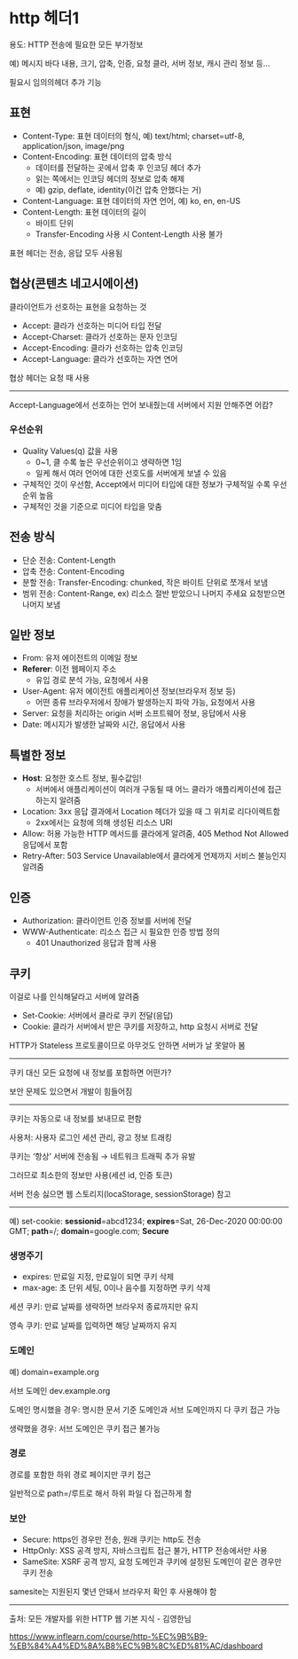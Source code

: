 # http 헤더1
용도: HTTP 전송에 필요한 모든 부가정보 

예) 메시지 바다 내용, 크기, 압축, 인증, 요청 클라, 서버 정보, 캐시 관리 정보 등...

필요시 임의의헤더 추가 기능

## 표현

- Content-Type: 표현 데이터의 형식, 예) text/html; charset=utf-8, application/json, image/png
- Content-Encoding: 표현 데이터의 압축 방식
    - 데이터를 전달하는 곳에서 압축 후 인코딩 헤더 추가
    - 읽는 쪽에서는 인코딩 헤더의 정보로 압축 해제
    - 예) gzip, deflate, identity(이건 압축 안했다는 거)
- Content-Language: 표현 데이터의 자연 언어, 예) ko, en, en-US
- Content-Length: 표현 데이터의 길이
    - 바이트 단위
    - Transfer-Encoding 사용 시 Content-Length 사용 불가

표현 헤더는 전송, 응답 모두 사용됨

## 협상(콘텐츠 네고시에이션)

클라이언트가 선호하는 표현을 요청하는 것

- Accept: 클라가 선호하는 미디어 타입 전달
- Accept-Charset: 클라가 선호하는 문자 인코딩
- Accept-Encoding: 클라가 선호하는 압축 인코딩
- Accept-Language: 클라가 선호하는 자연 연어

협상 헤더는 요청 때 사용

---

Accept-Language에서 선호하는 언어 보내줬는데 서버에서 지원 안해주면 어캄?

### 우선순위

- Quality Values(q) 값을 사용
    - 0~1, 클 수록 높은 우선순위이고 생략하면 1임
    - 일케 해서 여러 언어에 대한 선호도를 서버에게 보낼 수 있음
- 구체적인 것이 우선함, Accept에서 미디어 타입에 대한 정보가 구체적일 수록 우선순위 높음
- 구체적인 것을 기준으로 미디어 타입을 맞춤

## 전송 방식

- 단순 전송: Content-Length
- 압축 전송: Content-Encoding
- 분할 전송: Transfer-Encoding: chunked, 작은 바이트 단위로 쪼개서 보냄
- 범위 전송: Content-Range, ex) 리소스 절반 받았으니 나머지 주세요 요청받으면 나머지 보냄

## 일반 정보

- From: 유저 에이전트의 이메일 정보
- **Referer**: 이전 웹페이지 주소
    - 유입 경로 분석 가능, 요청에서 사용
- User-Agent: 유저 에이전트 애플리케이션 정보(브라우저 정보 등)
    - 어떤 종류 브라우저에서 장애가 발생하는지 파악 가능, 요청에서 사용
- Server: 요청을 처리하는 origin 서버 소프트웨어 정보, 응답에서 사용
- Date: 메시지가 발생한 날짜와 시간, 응답에서 사용

## 특별한 정보

- **Host**: 요청한 호스트 정보, 필수값임!
    - 서버에서 애플리케이션이 여러개 구동될 때 어느 클라가 애플리케이션에 접근하는지 알려줌
- Location: 3xx 응답 결과에서 Location 헤더가 있을 때 그 위치로 리다이렉트함
    - 2xx에서는 요청에 의해 생성된 리소스 URI
- Allow: 허용 가능한 HTTP 메서드를 클라에게 알려줌, 405 Method Not Allowed 응답에서 포함
- Retry-After: 503 Service Unavailable에서  클라에게 언제까지 서비스 불능인지 알려줌

## 인증

- Authorization: 클라이언트 인증 정보를 서버에 전달
- WWW-Authenticate: 리소스 접근 시 필요한 인증 방법 정의
    - 401 Unauthorized 응답과 함께 사용

## 쿠키

이걸로 나를 인식해달라고 서버에 알려줌

- Set-Cookie: 서버에서 클라로 쿠키 전달(응답)
- Cookie: 클라가 서버에서 받은 쿠키를 저장하고, http 요청시 서버로 전달

HTTP가 Stateless 프로토콜이므로 아무것도 안하면 서버가 날 못알아 봄

---

쿠키 대신 모든 요청에 내 정보를 포함하면 어떤가?

보안 문제도 있으면서 개발이 힘들어짐

---

쿠키는 자동으로 내 정보를 보내므로 편함

사용처: 사용자 로그인 세션 관리, 광고 정보 트래킹

쿠키는 ‘항상’ 서버에 전송됨 → 네트워크 트래픽 추가 유발

그러므로 최소한의 정보만 사용(세션 id, 인증 토큰)

서버 전송 싫으면 웹 스토리지(locaStorage, sessionStorage) 참고

---

예) set-cookie: **sessionid**=abcd1234; **expires**=Sat, 26-Dec-2020 00:00:00 GMT; **path**=/; **domain**=google.com; **Secure**

### 생명주기

- expires: 만료일 지정, 만료일이 되면 쿠키 삭제
- max-age: 초 단위 세팅, 0이나 음수를 지정하면 쿠키 삭제

세션 쿠키: 만료 날짜를 생략하면 브라우저 종료까지만 유지

영속 쿠키: 만료 날짜를 입력하면 해당 날짜까지 유지

### 도메인

예) domain=example.org

서브 도메인 dev.example.org

도메인 명시했을 경우: 명시한 문서 기준 도메인과 서브 도메인까지 다 쿠키 접근 가능

생략했을 경우: 서브 도메인은 쿠키 접근 불가능

### 경로

경로를 포함한 하위 경로 페이지만 쿠키 접근

일반적으로 path=/루트로 해서 하위 파일 다 접근하게 함

### 보안

- Secure: https인 경우만 전송, 원래 쿠키는 http도 전송
- HttpOnly: XSS 공격 방지, 자바스크립트 접근 불가, HTTP 전송에서만 사용
- SameSite: XSRF 공격 방지, 요청 도메인과 쿠키에 설정된 도메인이 같은 경우만 쿠키 전송

samesite는 지원된지 몇년 안돼서 브라우저 확인 후 사용해야 함

---
출처: 모든 개발자를 위한 HTTP 웹 기본 지식 - 김영한님

https://www.inflearn.com/course/http-%EC%9B%B9-%EB%84%A4%ED%8A%B8%EC%9B%8C%ED%81%AC/dashboard
